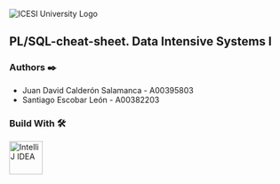 ![ICESI University Logo](https://www.icesi.edu.co/launiversidad/images/La_universidad/logo_icesi.png)

## PL/SQL-cheat-sheet. Data Intensive Systems I

### **Authors** ✒️
- Juan David Calderón Salamanca - A00395803
- Santiago Escobar León - A00382203

### **Build With** 🛠️

<div style="text-align: left">
    <p>
        <a href="https://www.jetbrains.com/idea/" target="_blank"> <img alt="IntelliJ IDEA" src="https://cdn.svgporn.com/logos/intellij-idea.svg" height="60" width = "60"></a>
    </p>
</div>
